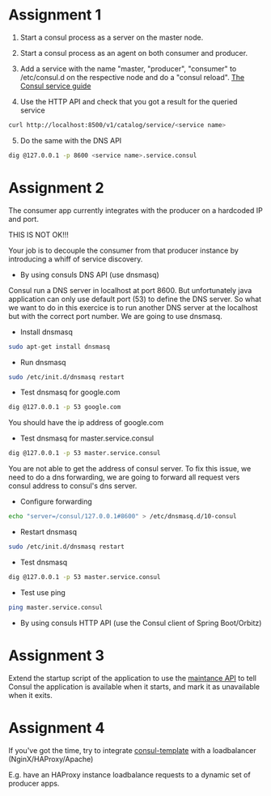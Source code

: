 Assignment 1
============

1. Start a consul process as a server on the master node.

2. Start a consul process as an agent on both consumer and producer.

3. Add a service with the name "master, "producer", "consumer" to /etc/consul.d on the respective node and do a "consul reload". [The Consul service guide](https://www.consul.io/intro/getting-started/services.html)

4. Use the HTTP API and check that you got a result for the queried service
```bash
curl http://localhost:8500/v1/catalog/service/<service name>
```

5. Do the same with the DNS API
```bash
dig @127.0.0.1 -p 8600 <service name>.service.consul
```

Assignment 2
============

The consumer app currently integrates with the producer on a hardcoded IP and port.

THIS IS NOT OK!!!

Your job is to decouple the consumer from that producer instance by introducing a whiff of service discovery. 
- By using consuls DNS API (use dnsmasq)

Consul run a DNS server in localhost at port 8600. But unfortunately java application can only use default port (53) to define the DNS server. So what we want to do in this exercice is to run another DNS server at the localhost but with the correct port number. We are going to use dnsmasq.

* Install dnsmasq
```bash
sudo apt-get install dnsmasq
```

* Run dnsmasq
```bash
sudo /etc/init.d/dnsmasq restart
```

* Test dnsmasq for google.com
```bash
dig @127.0.0.1 -p 53 google.com
```
You should have the ip address of google.com

* Test dnsmasq for master.service.consul
```bash
dig @127.0.0.1 -p 53 master.service.consul
```
You are not able to get the address of consul server.
To fix this issue, we need to do a dns forwarding, we are going to forward all request vers consul address to consul's dns server.

* Configure forwarding
```bash
echo "server=/consul/127.0.0.1#8600" > /etc/dnsmasq.d/10-consul
```

* Restart dnsmasq
```bash
sudo /etc/init.d/dnsmasq restart
```

* Test dnsmasq
```bash
dig @127.0.0.1 -p 53 master.service.consul
```

* Test use ping
```bash
ping master.service.consul
```


- By using consuls HTTP API (use the Consul client of Spring Boot/Orbitz)

Assignment 3
============

Extend the startup script of the application to use the
[maintance API](https://www.consul.io/docs/agent/http/agent.html#agent_service_maintenance)
to tell Consul the application is available when it starts, and mark it as
unavailable when it exits.

Assignment 4
============

If you've got the time, try to integrate [consul-template](https://github.com/hashicorp/consul-template) with a loadbalancer (NginX/HAProxy/Apache)

E.g. have an HAProxy instance loadbalance requests to a dynamic set of producer apps.
